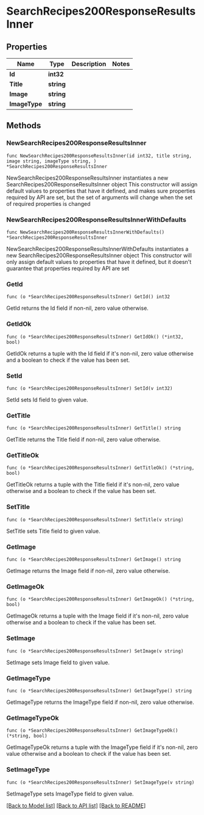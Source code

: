 # SearchRecipes200ResponseResultsInner

## Properties

Name | Type | Description | Notes
------------ | ------------- | ------------- | -------------
**Id** | **int32** |  | 
**Title** | **string** |  | 
**Image** | **string** |  | 
**ImageType** | **string** |  | 

## Methods

### NewSearchRecipes200ResponseResultsInner

`func NewSearchRecipes200ResponseResultsInner(id int32, title string, image string, imageType string, ) *SearchRecipes200ResponseResultsInner`

NewSearchRecipes200ResponseResultsInner instantiates a new SearchRecipes200ResponseResultsInner object
This constructor will assign default values to properties that have it defined,
and makes sure properties required by API are set, but the set of arguments
will change when the set of required properties is changed

### NewSearchRecipes200ResponseResultsInnerWithDefaults

`func NewSearchRecipes200ResponseResultsInnerWithDefaults() *SearchRecipes200ResponseResultsInner`

NewSearchRecipes200ResponseResultsInnerWithDefaults instantiates a new SearchRecipes200ResponseResultsInner object
This constructor will only assign default values to properties that have it defined,
but it doesn't guarantee that properties required by API are set

### GetId

`func (o *SearchRecipes200ResponseResultsInner) GetId() int32`

GetId returns the Id field if non-nil, zero value otherwise.

### GetIdOk

`func (o *SearchRecipes200ResponseResultsInner) GetIdOk() (*int32, bool)`

GetIdOk returns a tuple with the Id field if it's non-nil, zero value otherwise
and a boolean to check if the value has been set.

### SetId

`func (o *SearchRecipes200ResponseResultsInner) SetId(v int32)`

SetId sets Id field to given value.


### GetTitle

`func (o *SearchRecipes200ResponseResultsInner) GetTitle() string`

GetTitle returns the Title field if non-nil, zero value otherwise.

### GetTitleOk

`func (o *SearchRecipes200ResponseResultsInner) GetTitleOk() (*string, bool)`

GetTitleOk returns a tuple with the Title field if it's non-nil, zero value otherwise
and a boolean to check if the value has been set.

### SetTitle

`func (o *SearchRecipes200ResponseResultsInner) SetTitle(v string)`

SetTitle sets Title field to given value.


### GetImage

`func (o *SearchRecipes200ResponseResultsInner) GetImage() string`

GetImage returns the Image field if non-nil, zero value otherwise.

### GetImageOk

`func (o *SearchRecipes200ResponseResultsInner) GetImageOk() (*string, bool)`

GetImageOk returns a tuple with the Image field if it's non-nil, zero value otherwise
and a boolean to check if the value has been set.

### SetImage

`func (o *SearchRecipes200ResponseResultsInner) SetImage(v string)`

SetImage sets Image field to given value.


### GetImageType

`func (o *SearchRecipes200ResponseResultsInner) GetImageType() string`

GetImageType returns the ImageType field if non-nil, zero value otherwise.

### GetImageTypeOk

`func (o *SearchRecipes200ResponseResultsInner) GetImageTypeOk() (*string, bool)`

GetImageTypeOk returns a tuple with the ImageType field if it's non-nil, zero value otherwise
and a boolean to check if the value has been set.

### SetImageType

`func (o *SearchRecipes200ResponseResultsInner) SetImageType(v string)`

SetImageType sets ImageType field to given value.



[[Back to Model list]](../README.md#documentation-for-models) [[Back to API list]](../README.md#documentation-for-api-endpoints) [[Back to README]](../README.md)


